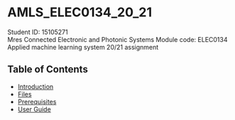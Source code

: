 # AMLS_ELEC0134_20_21

Student ID: 15105271  
Mres Connected Electronic and Photonic Systems
Module code: ELEC0134 Applied machine learning system 20/21 assignment  

## Table of Contents 
- [Introduction](#Introduction)
- [Files](#Files)
- [Prerequisites](#Prerequisites)
- [User Guide](#UserGuide)
